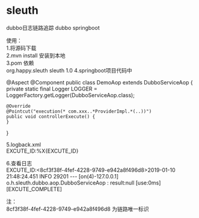 # sleuth
dubbo日志链路追踪
dubbo springboot

使用：  
1.将源码下载  
2.mvn install 安装到本地  
3.pom 依赖  
        <dependency>
            <groupId>org.happy.sleuth</groupId>
            <artifactId>sleuth</artifactId>
            <version>1.0</version>
        </dependency>
4.springboot项目代码中  

@Aspect
@Component
public class DemoAop extends DubboServiceAop {
    private static final Logger LOGGER = LoggerFactory.getLogger(DubboServiceAop.class);

    @Override
    @Pointcut("execution(* com.xxx..*ProviderImpl.*(..))")
    public void controllerExecute() {
    }
}

5.logback.xml  
    <appender name="CONSOLE" class="ch.qos.logback.core.ConsoleAppender">
        <encoder charset="UTF-8">
            <pattern>EXCUTE_ID:%X{EXCUTE_ID}</pattern>
        </encoder>
    </appender>
 
6.查看日志  
 EXCUTE_ID:<8cf3f38f-4fef-4228-9749-e942a8f496d8>2019-01-10 21:48:24.451  INFO 29201 --- [on(4)-127.0.0.1] o.h.sleuth.dubbo.aop.DubboServiceAop : result:null [use:0ms] [EXCUTE_COMPLETE]

注：  
8cf3f38f-4fef-4228-9749-e942a8f496d8 为链路唯一标识
